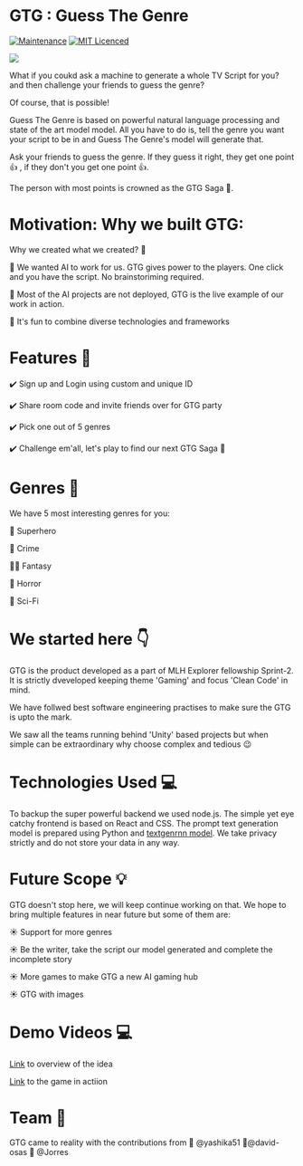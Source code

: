 # GTG : Guess The Genre

[![Maintenance](https://img.shields.io/badge/Maintained%3F-yes-green.svg)](https://github.com/sprint2-gamedev/game-sprint/commits/master)
[![MIT Licenced](https://img.shields.io/badge/License-MIT-blue.svg)](https://github.com/sprint2-gamedev/game-sprint/blob/master/LICENSE)


<img src="https://github.com/sprint2-gamedev/game-sprint/blob/master/GTG_logo.gif"/>


What if you coukd ask a machine to generate a whole TV Script for you? and then challenge your friends to guess the genre?


Of course, that is possible! 

Guess The Genre is based on powerful natural language processing and state of the art model model. All you have to do is, tell the genre you want your script to be in and Guess The Genre's model will generate that. 

Ask your friends to guess the genre. 
If they guess it right, they get one point :+1: , if they don't you get one point :+1:. 

The person with most points is crowned as the GTG Saga :crown:.


# Motivation: Why we built GTG:

Why we created what we created? 🤔

:thought_balloon: We wanted AI to work for us. GTG gives power to the players. One click and you have the script. No brainstoriming required.

:thought_balloon: Most of the AI projects are not deployed, GTG is the live example of our work in action.

:thought_balloon: It's fun to combine diverse technologies and frameworks


# Features 🔮

✔️ Sign up and Login using custom and unique ID

✔️ Share room code and invite friends over for GTG party

✔️ Pick one out of 5 genres

✔️ Challenge em'all, let's play to find our next GTG Saga :crown: 


# Genres :moyai:

We have 5 most interesting genres for you:

:cop: Superhero

:gun: Crime

:bride_with_veil: Fantasy

:ghost: Horror

:volcano: Sci-Fi


# We started here 👇

GTG is the product developed as a part of MLH Explorer fellowship Sprint-2. It is strictly dveveloped keeping theme 'Gaming' and focus 'Clean Code' in mind.

We have follwed best software engineering practises to make sure the GTG is upto the mark. 

We saw all the teams running behind 'Unity' based projects but when simple can be extraordinary why choose complex and tedious :wink:

# Technologies Used 💻

To backup the super powerful backend we used node.js. The simple yet eye catchy frontend is based on React and CSS. The prompt text generation model  is prepared using Python and [textgenrnn model](https://github.com/minimaxir/textgenrnn). We take privacy strictly and do not store your data in any way.


# Future Scope 💡

GTG doesn't stop here, we will keep continue working on that. We hope to bring multiple features in near future but some of them are:

☀️ Support for more genres

☀️ Be the writer, take the script our model generated and complete the incomplete story

☀️ More games to make GTG a new AI gaming hub

☀️ GTG with images

# Demo Videos :computer:

[Link](https://youtu.be/wsnAcxcjemc) to overview of the idea

[Link](https://youtu.be/f7qFLJCpqKM) to the game in actiion

# Team 👋

GTG came to reality with the contributions from
🎉 @yashika51 🎉@david-osas 🎉 @Jorres
